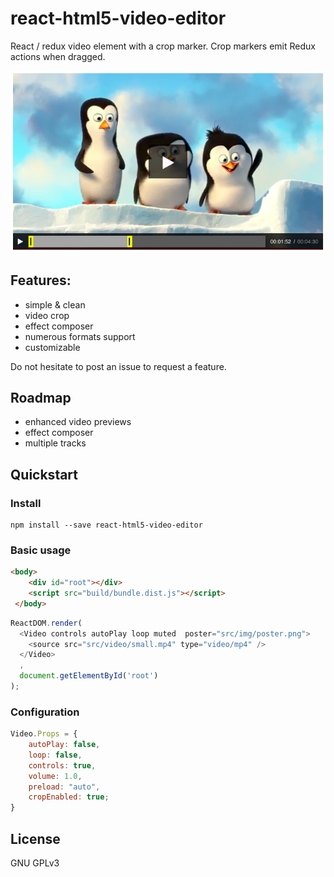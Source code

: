 # react-html5-video-editor

React / redux video element with a crop marker. Crop markers emit Redux actions when dragged.

![preview](img/crop-preview.png)
<!--[demo](https://github.com/)-->

## Features:
 - simple & clean
 - video crop
 - effect composer
 - numerous formats support
 - customizable
 
Do not hesitate to post an issue to request a feature.

## Roadmap
 - enhanced video previews
 - effect composer
 - multiple tracks

## Quickstart
### Install
```
npm install --save react-html5-video-editor
```

### Basic usage
```html
<body>
    <div id="root"></div>
    <script src="build/bundle.dist.js"></script>
 </body>
```

```javascript
ReactDOM.render(
  <Video controls autoPlay loop muted  poster="src/img/poster.png">
    <source src="src/video/small.mp4" type="video/mp4" />
  </Video>
  ,
  document.getElementById('root')
);
```

### Configuration
```javascript
Video.Props = {
	autoPlay: false,
	loop: false,
	controls: true,
	volume:	1.0,
	preload: "auto",
	cropEnabled: true;
}
```

## License
GNU GPLv3
